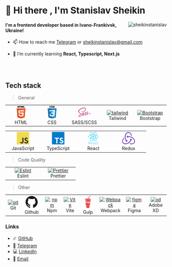 <h1 align="left">👋 Hi there , I'm Stanislav Sheikin</h1>

<p><img align="right" src="https://github-readme-stats.vercel.app/api?username=sheikinstanislav&show_icons=true&theme=tokyonight&locale=en" alt="sheikinstanislav" /></p>

<h4 align="left">I'm a frontend developer based in Ivano-Frankivsk, Ukraine!</h4>
  
- 📫 How to reach me [Telegram](https://t.me/stanislav_sheikin) or sheikinstanislav@gmail.com

- 🌱 I’m currently learning **React, Typescript, Next.js**


<br>
<br>
<h2 align="left" id="my-stack">Tech stack</h2>

> General
<table width='100%'>
  <tr>
    <td align="center" width="96">
      <a href="#my-stack" rel="noreferrer"> <img src="https://raw.githubusercontent.com/devicons/devicon/master/icons/html5/html5-original-wordmark.svg" alt="html5" width="40" height="40"/> </a>
      <br>HTML
    </td>
    <td align="center" width="96">
      <a href="#my-stack" rel="noreferrer"> <img src="https://raw.githubusercontent.com/devicons/devicon/master/icons/css3/css3-original-wordmark.svg" alt="css3" width="40" height="40"/></a>
      <br>CSS
    </td>
    <td align="center" width="96">
      <a href="#my-stack" rel="noreferrer"> <img src="https://raw.githubusercontent.com/devicons/devicon/master/icons/sass/sass-original.svg" alt="sass" width="40" height="40"/> </a>
      <br>SASS/SCSS
    </td>
    <td align="center" width="96">
      <a href="#my-stack" rel="noreferrer"> <img src="https://www.vectorlogo.zone/logos/tailwindcss/tailwindcss-icon.svg" alt="tailwind" width="40" height="40"/> </a>
      <br>Tailwind
    </td>
    <td align="center" width="96">
      <a href="#my-stack">
        <img src="https://cdn.worldvectorlogo.com/logos/bootstrap-4.svg" width="40" height="40" alt="Bootstrap" />
      </a>
      <br>Bootstrap
    </td>
  </tr> 
</table>
<table width='100%'>
  <tr>
    <td align="center" width="96">
      <a href="#my-stack" rel="noreferrer"> <img src="https://raw.githubusercontent.com/devicons/devicon/master/icons/javascript/javascript-original.svg" alt="javascript" width="40" height="40"/> </a> 
      <br> JavaScript
    </td>
    <td align="center" width="96">
      <a href="#my-stack" rel="noreferrer"> <img src="https://raw.githubusercontent.com/devicons/devicon/master/icons/typescript/typescript-original.svg" alt="typescript" width="40" height="40"/> </a>  
      <br> TypeScript
    </td>
    <td align="center" width="96">
      <a href="#my-stack" rel="noreferrer"> <img src="https://raw.githubusercontent.com/devicons/devicon/master/icons/react/react-original-wordmark.svg" alt="react" width="40" height="40"/> </a> 
      <br> React
    </td>
    <td align="center" width="96">
      <a href="#my-stack" rel="noreferrer"> <img src="https://raw.githubusercontent.com/devicons/devicon/master/icons/redux/redux-original.svg" alt="redux" width="40" height="40"/> </a>   
      <br> Redux
    </td>
  </tr> 
</table>

> Code Quality
<table width='100%'>
  <tr>
     <td align="center" width="96">
      <a href="#my-stack">
        <img src="https://brandeps.com/icon-download/E/Eslint-icon-vector-02.svg" width="40" height="40" alt="Eslint" />
      </a>
      <br>Eslint
    </td>
    <td align="center" width="96">
      <a href="#my-stack">
        <img src="https://brandeps.com/icon-download/P/Prettier-icon-vector-02.svg" width="40" height="40" alt="Prettier" />
      </a>
      <br>Prettier
    </td>
  </tr> 
</table>

> Other
<table width='100%'>
  <tr>
    <td align="center" width="96">
      <a href="#my-stack" rel="noreferrer"> <img src="https://www.vectorlogo.zone/logos/git-scm/git-scm-icon.svg" alt="git" width="40" height="40"/> </a>
      <br> Git
    </td>
    <td align="center" width="96"> 
      <a href="#my-stack">
        <img src="https://github.com/devicons/devicon/blob/master/icons/github/github-original.svg" width="40" height="40" alt="github" />
      </a>
      <br>Github
    </td>
    <td align="center" width="96"> 
      <a href="#my-stack" >
        <img src="https://brandeps.com/icon-download/N/Npm-icon-vector-05.svg" width="40" height="40" alt="npm" />
      </a>
      <br>Npm
    </td>
    <td align="center" width="96"> 
      <a href="#my-stack">
        <img src="https://vitejs.dev/logo.svg" width="40" height="40" alt="Vite" />
      </a>
      <br>Vite
    </td>
    <td align="center" width="96">
      <a href="#my-stack" rel="noreferrer"> <img src="https://raw.githubusercontent.com/devicons/devicon/master/icons/gulp/gulp-plain.svg" alt="gulp" width="40" height="40"/> </a>
      <br> Gulp
    </td>
    <td align="center" width="96"> 
      <a href="#my-stack" >
        <img src="https://brandeps.com/icon-download/W/Webpack-icon-vector-02.svg" width="40" height="40" alt="Webpack" />
      </a>
      <br>Webpack
    </td>
    <td align="center" width="96">
      <a href="#my-stack" rel="noreferrer"> <img src="https://www.vectorlogo.zone/logos/figma/figma-icon.svg" alt="figma" width="40" height="40"/> </a>
      <br> Figma
    </td>
    <td align="center" width="96">
      <a href="#my-stack" rel="noreferrer"> <img src="https://cdn.worldvectorlogo.com/logos/adobe-xd.svg" alt="xd" width="40" height="40"/> </a> 
      <br> Adobe XD
    </td>
  </tr> 
</table>


<h3 align="left">Links</h3>

- ☄️ [GitHub](https://github.com/sheikinstanislav)
- 🤖 [Telegram](https://t.me/stanislav_sheikin)
- 💻 [LinkedIn](https://www.linkedin.com/in/stanislav-sheikin/)
- 📮 [Email](sheikinstanislav@gmail.com)



